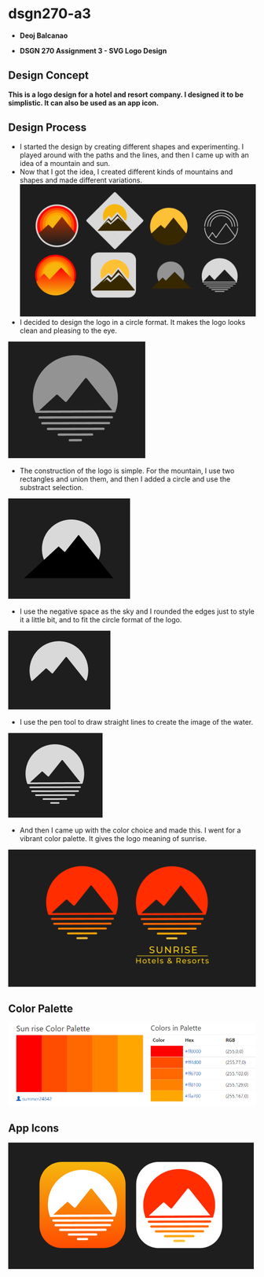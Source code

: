 # dsgn270-a3

- **Deoj Balcanao**

- **DSGN 270 Assignment 3 - SVG Logo Design**

## Design Concept
**This is a logo design for a hotel and resort company. I designed it to be simplistic. It can also be used as an app icon.**

## Design Process
- I started the design by creating different shapes and experimenting. I played around with the paths and the lines, and then I came up with an idea of a mountain and sun.
- Now that I got the idea, I created different kinds of mountains and shapes and made different variations.
![Logos](assets/images/logos.png)
- I decided to design the logo in a circle format. It makes the logo looks clean and pleasing to the eye.

![Monochrome Logo](assets/images/monochrome.png)

- The construction of the logo is simple. For the mountain, I use two rectangles and union them, and then I added a circle and use the substract selection.

![Logo 1](assets/images/logo-1.png)

- I use the negative space as the sky and I rounded the edges just to style it a little bit, and to fit the circle format of the logo.

![Logo 2](assets/images/logo-2.png)

- I use the pen tool to draw straight lines to create the image of the water.

![Logo 3](assets/images/logo-3.png)

- And then I came up with the color choice and made this. I went for a vibrant color palette. It gives the logo meaning of sunrise.

![Sunrise Logo](assets/images/sunrise-logo.png)

## Color Palette
![Color Palette](assets/images/sunrise-color-palette.png)

## App Icons
![App Icons](assets/images/app-variations.png)
